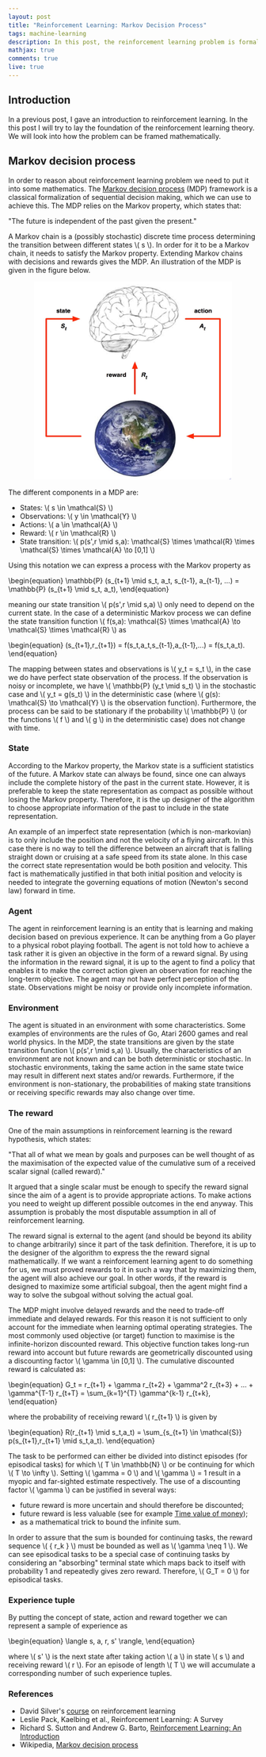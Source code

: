 ```yaml
---
layout: post
title: "Reinforcement Learning: Markov Decision Process"
tags: machine-learning
description: In this post, the reinforcement learning problem is formalized using the Markov decision process.  
mathjax: true
comments: true
live: true
---
```


## Introduction
In a previous post, I gave an introduction to reinforcement learning. In the this post I will try to lay the foundation of the reinforcement learning theory. We will look into how the problem can be framed mathematically.

## Markov decision process
In order to reason about reinforcement learning problem we need to put it into some mathematics. The [Markov
decision process](https://en.wikipedia.org/wiki/Markov_decision_process) (MDP) framework is a classical formalization of sequential decision making, which we can use to achieve this. The MDP relies on the Markov property, which states that:

<p class="message">
"The future is independent of the past given the present."
</p>

A Markov chain is a (possibly stochastic) discrete time process determining the transition between different states \\( s \\). In order for it to be a Markov chain, it needs to satisfy the Markov property. Extending Markov chains with decisions and rewards gives the MDP. An illustration of the MDP is given in the figure below.

<p align="center">
  <img width="400" height="400" src="/images/RL.jpeg">
</p>

The different components in a MDP are:

* States: \\( s \in \mathcal{S} \\)
* Observations: \\( y \in \mathcal{Y} \\)
* Actions: \\( a \in \mathcal{A} \\)
* Reward: \\( r \in \mathcal{R} \\)
* State transition: \\( p(s',r \mid s,a): \mathcal{S} \times \mathcal{R} \times \mathcal{S} \times \mathcal{A} \to [0,1] \\)

Using this notation we can express a process with the Markov property as

\begin{equation}
\mathbb{P} (s_{t+1} \mid s_t, a_t, s_{t-1}, a_{t-1}, ...) = \mathbb{P} (s_{t+1} \mid s_t, a_t),
\end{equation}

meaning our state transition \\( p(s',r \mid s,a) \\) only need to depend on the current state. In the case of a deterministic Markov process we can define the state transition function \\( f(s,a): \mathcal{S} \times \mathcal{A} \to \mathcal{S} \times \mathcal{R} \\) as

\begin{equation}
(s_{t+1},r_{t+1}) = f(s_t,a_t,s_{t-1},a_{t-1},...) = f(s_t,a_t).
\end{equation}

The mapping between states and observations is \\( y_t = s_t \\), in the case we do have perfect state observation of the process. If the observation is noisy or incomplete, we have \\( \mathbb{P} (y_t \mid s_t) \\) in the stochastic case and \\( y_t = g(s_t) \\) in the deterministic case (where \\( g(s): \mathcal{S} \to \mathcal{Y} \\) is the  observation function). Furthermore, the process can be said to be stationary if the probability \\( \mathbb{P} \\) (or the functions \\( f \\) and \\( g \\) in the deterministic case) does not change with time.

### State
According to the Markov property, the Markov state is a sufficient statistics of the future. A Markov state can always be found, since one can always include the complete history of the past in the current state. However, it is preferable to keep the state representation as compact as possible without losing the Markov property. Therefore, it is the up designer of the algorithm to choose appropriate information of the past to include in the state representation.

An example of an imperfect state representation (which is non-markovian) is to only include the position and not the velocity of a flying aircraft. In this case there is no way to tell the difference between an aircraft that is falling straight down or cruising at a safe speed from its state alone. In this case the correct state representation would be both position and velocity. This fact is mathematically justified in that both initial position and velocity is needed to integrate the governing equations of motion (Newton's second law) forward in time.

### Agent
The agent in reinforcement learning is an entity that is learning and making decision based on previous experience. It can be anything from a Go player to a physical robot playing football. The agent is not told how to achieve a task rather it is given an objective in the form of a reward signal. By using the information in the reward signal, it is up to the agent to find a policy that enables it to make the correct action given an observation for reaching the long-term objective. The agent may not have perfect perception of the state. Observations might be noisy or provide only incomplete information.

### Environment
The agent is situated in an environment with some characteristics. Some examples of environments are the rules of Go, Atari 2600 games and real world physics. In the MDP, the state transitions are given by the state transition function \\( p(s',r \mid s,a) \\). Usually, the characteristics of an environment are not known and can be both deterministic or stochastic. In stochastic environments, taking the same action in the same state twice may result in different next states and/or rewards. Furthermore, if the environment is non-stationary, the probabilities of making state transitions or receiving specific rewards may also change over time.

### The reward
One of the main assumptions in reinforcement learning is the reward hypothesis, which states:

<p class="message">
"That all of what we mean by goals and purposes can be well thought of as the maximisation of the expected value of the cumulative sum of a received scalar signal (called reward)."
</p>

It argued that a single scalar must be enough to specify the reward signal since the aim of a agent is to provide appropriate actions. To make actions you need to weight up different possible outcomes in the end anyway. This assumption is probably the most disputable assumption in all of reinforcement learning.

The reward signal is external to the agent (and should be beyond its ability to change arbitrarily) since it part of the task definition. Therefore, it is up to the designer of the algorithm to express the the reward signal mathematically. If we want a reinforcement learning agent to do something for us, we must proved rewards to it in such a way that by maximizing them, the agent will also achieve our goal. In other words, if the reward is designed to maximize some artificial subgoal, then the agent might find a way to solve the subgoal without solving the actual goal.

The MDP might involve delayed rewards and the need to trade-off immediate and delayed rewards. For this reason it is not sufficient to only account for the immediate when learning optimal operating strategies. The most commonly used objective (or target) function to maximise is the infinite-horizon discounted reward. This objective function takes long-run reward into account but future rewards are geometrically discounted using a discounting factor \\( \gamma \in [0,1] \\). The cumulative discounted reward is calculated as:

\begin{equation}
G_t = r_{t+1} + \gamma r_{t+2} + \gamma^2 r_{t+3} + ... + \gamma^{T-1} r_{t+T} = \sum_{k=1}^{T} \gamma^{k-1} r_{t+k},
\end{equation}

where the probability of receiving reward \\( r_{t+1} \\) is given by

\begin{equation}
R(r_{t+1} \mid s_t,a_t) =  \sum_{s_{t+1} \in \mathcal{S}} p(s_{t+1},r_{t+1} \mid s_t,a_t).
\end{equation}

The task to be performed can either be divided into distinct episodes (for episodical tasks) for which \\( T \in \mathbb{N} \\) or be continuing for which \\( T \to \infty \\). Setting \\( \gamma = 0 \\) and \\( \gamma \\) = 1 result in a myopic and far-sighted estimate respectively. The use of a discounting factor \\( \gamma \\) can be justified in several ways:

* future reward is more uncertain and should therefore be discounted;
* future reward is less valuable (see for example [Time value of money](https://en.wikipedia.org/wiki/Time_value_of_money));
* as a mathematical trick to bound the infinite sum.

In order to assure that the sum is bounded for continuing tasks, the reward sequence \\( \{ r_k \} \\) must be bounded as well as \\( \gamma \neq 1 \\). We can see episodical tasks to be a special case of continuing tasks by considering an "absorbing" terminal state which maps back to itself with probability 1 and repeatedly gives zero reward. Therefore, \\( G_T = 0 \\) for episodical tasks.

### Experience tuple
By putting the concept of state, action and reward together we can represent a sample of experience as

\begin{equation}
\langle s, a, r, s' \rangle,
\end{equation}

where \\( s' \\) is the next state after taking action \\( a \\) in state \\( s \\) and receiving reward \\( r \\). For an episode of length \\( T \\) we will accumulate a corresponding number of such experience tuples.

### References
* David Silver's [course](http://www0.cs.ucl.ac.uk/staff/d.silver/web/Teaching.html) on reinforcement learning
* Leslie Pack, Kaelbing et al., Reinforcement Learning: A Survey
* Richard S. Sutton and Andrew G. Barto, [Reinforcement Learning: An Introduction](http://incompleteideas.net/book/bookdraft2017nov5.pdf)
* Wikipedia, [Markov decision process](https://en.wikipedia.org/wiki/Markov_decision_process)
